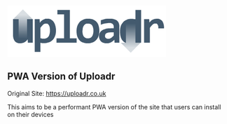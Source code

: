 ![Alt text](./src/assets/logoNewColored.png)

## PWA Version of Uploadr

Original Site: https://uploadr.co.uk

This aims to be a performant PWA version of the site that users can install on their devices